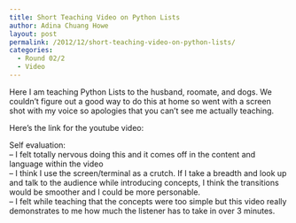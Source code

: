 ```yaml
---
title: Short Teaching Video on Python Lists
author: Adina Chuang Howe
layout: post
permalink: /2012/12/short-teaching-video-on-python-lists/
categories:
  - Round 02/2
  - Video
---
```

Here I am teaching Python Lists to the husband, roomate, and dogs. We couldn&#8217;t figure out a good way to do this at home so went with a screen shot with my voice so apologies that you can&#8217;t see me actually teaching. 

Here&#8217;s the link for the youtube video:



Self evaluation:  
&#8211; I felt totally nervous doing this and it comes off in the content and language within the video  
&#8211; I think I use the screen/terminal as a crutch. If I take a breadth and look up and talk to the audience while introducing concepts, I think the transitions would be smoother and I could be more personable.  
&#8211; I felt while teaching that the concepts were too simple but this video really demonstrates to me how much the listener has to take in over 3 minutes.